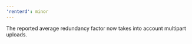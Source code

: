 ```yaml
---
'renterd': minor
---
```


The reported average redundancy factor now takes into account multipart uploads.
